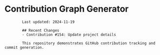 # Contribution Graph Generator
            
            Last updated: 2024-11-19
            
            ## Recent Changes
            - Contribution #154: Update project details
            
            This repository demonstrates GitHub contribution tracking and commit generation.
        